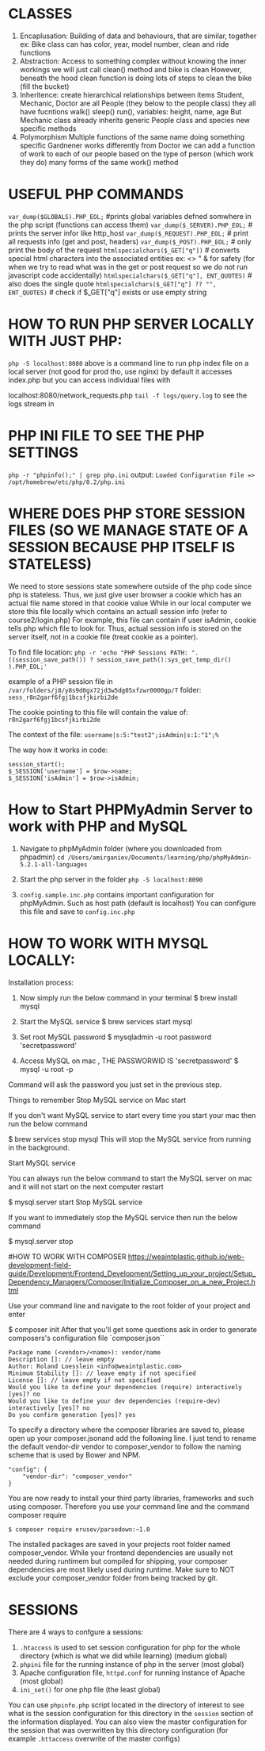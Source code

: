 # CLASSES
1. Encaplusation:
Building of data and behaviours, that are similar, together
ex: Bike class can has color, year, model number, clean and ride functions
2. Abstraction:
Access to something complex without knowing the inner workings
we will just call clean() method and bike is clean
However, beneath the hood clean function is doing lots of steps to clean the bike (fill the bucket)
3. Inheritence:
create hierarchical relationships between items
Student, Mechanic, Doctor are all People (they below to the people class)
they all have fucntions walk() sleep() run(), variables: height, name, age
But Mechanic class already inherits generic People class and species new specific methods
4. Polymorphism
Multiple functions of the same name doing something specific
Gardnener works differently from Doctor
we can add a function of work to each of our people based on the type of person (which work they do)
many forms of the same work() method


# USEFUL PHP COMMANDS
`var_dump($GLOBALS).PHP_EOL;` #prints global variables defned somwhere in the php script (functions can access them)
`var_dump($_SERVER).PHP_EOL;` # prints the server infor like http_host
`var_dump($_REQUEST).PHP_EOL;` # print all requests info (get and post, headers)
`var_dump($_POST).PHP_EOL;` # only print the body of the request
`htmlspecialchars($_GET["q"])` # converts special html characters into the associated entities ex: <> " & for safety (for when we try to read what was in the get or post request so we do not run javascript code accidentally)
`htmlspecialchars($_GET["q"], ENT_QUOTES)` # also does the single quote
`htmlspecialchars($_GET["q"] ?? "", ENT_QUOTES)` # check if $_GET["q"] exists or use empty string

# HOW TO RUN PHP SERVER LOCALLY WITH JUST PHP:
`php -S localhost:8080`
above is a command line to run php index file on a local server (not good for prod tho, use nginx)
by default it accesses index.php but you can access individual files with

localhost:8080/network_requests.php
`tail -f logs/query.log`
to see the logs stream in

# PHP INI FILE TO SEE THE PHP SETTINGS
`php -r "phpinfo();" | grep php.ini`
output:
`Loaded Configuration File => /opt/homebrew/etc/php/8.2/php.ini`

# WHERE DOES PHP STORE SESSION FILES (SO WE MANAGE STATE OF A SESSION BECAUSE PHP ITSELF IS STATELESS)
We need to store sessions state somewhere outside of the php code since php is stateless.
Thus, we just give user browser a cookie which has an actual file name stored in that cookie value
While in our local computer we store this file locally which contains an actuall session info (refer to course2/login.php)
For example, this file can contain if user isAdmin, cookie tells php which file to look for.
Thus, actual session info is stored on the server itself, not in a cookie file (treat cookie as a pointer).

To find file location:
`php -r 'echo "PHP Sessions PATH: ".((session_save_path()) ? session_save_path():sys_get_temp_dir() ).PHP_EOL;'`

example of a PHP session file in `/var/folders/j8/y8s9d0gx72jd3w5dg05xfzwr0000gp/T` folder:
`sess_r8n2garf6fgj1bcsfjkirbi2de`

The cookie pointing to this file will contain the value of:
`r8n2garf6fgj1bcsfjkirbi2de`

The context of the file:
`username|s:5:"test2";isAdmin|s:1:"1";%`

The way how it works in code:
```
session_start();
$_SESSION['username'] = $row->name;
$_SESSION['isAdmin'] = $row->isAdmin;
```

# How to Start PHPMyAdmin Server to work with PHP and MySQL

1. Navigate to phpMyAdmin folder (where you downloaded from phpadmin)
`cd /Users/amirganiev/Documents/learning/php/phpMyAdmin-5.2.1-all-languages`

2. Start the php server in the folder
`php -S localhost:8090`

3. `config.sample.inc.php` contains important configuration for phpMyAdmin.
Such as host path (default is localhost)
You can configure this file and save to `config.inc.php`

# HOW TO WORK WITH MYSQL LOCALLY:
Installation process:
1. Now simply run the below command in your terminal
$ brew install mysql

2. Start the MySQL service
$ brew services start mysql

3. Set root MySQL password
$ mysqladmin -u root password 'secretpassword'

4. Access MySQL on mac , THE PASSWORWID IS 'secretpassword'
$ mysql -u root -p

Command will ask the password you just set in the previous step.

Things to remember
Stop MySQL service on Mac start

If you don't want MySQL service to start every time you start your mac then run the below command

$ brew services stop mysql
This will stop the MySQL service from running in the background.

Start MySQL service

You can always run the below command to start the MySQL server on mac and it will not start on the next computer restart

$ mysql.server start
Stop MySQL service

If you want to immediately stop the MySQL service then run the below command

$ mysql.server stop

#HOW TO WORK WITH COMPOSER
https://weaintplastic.github.io/web-development-field-guide/Development/Frontend_Development/Setting_up_your_project/Setup_Dependency_Managers/Composer/Initialize_Composer_on_a_new_Project.html

Use your command line and navigate to the root folder of your project and enter

$ composer init
After that you'll get some questions ask in order to generate composers's configuration file `composer.json``

```
Package name (<vendor>/<name>): vendor/name
Description []: // leave empty
Author: Roland Loesslein <info@weaintplastic.com>
Minimum Stability []: // leave empty if not specified
License []: // leave empty if not specified
Would you like to define your dependencies (require) interactively [yes]? no
Would you like to define your dev dependencies (require-dev) interactively [yes]? no
Do you confirm generation [yes]? yes
```
To specify a directory where the composer libraries are saved to, please open up your composer.jsonand add the following line. I just tend to rename the default vendor-dir vendor to composer_vendor to follow the naming scheme that is used by Bower and NPM.

```
"config": {
    "vendor-dir": "composer_vendor"
}
```
You are now ready to install your third party libraries, frameworks and such using composer. Therefore you use your command line and the command composer require
```
$ composer require erusev/parsedown:~1.0
```
The installed packages are saved in your projects root folder named composer_vendor. While your frontend dependencies are usually not needed during runtimem but compiled for shipping, your composer dependencies are most likely used during runtime. Make sure to NOT exclude your composer_vendor folder from being tracked by git.

# SESSIONS

There are 4 ways to confgure a sessions:
1. `.htaccess` is used to set session configuration for php for the whole directory (which is what we did while learning) (medium global)
2. `phpini` file for the running instance of php in the server (most global)
3. Apache configuration file, `httpd.conf` for running instance of Apache (most global)
4. `ini_set()` for one php file (the least global)

You can use `phpinfo.php` script located in the directory of interest to see what is the session configuration for this directory in the `session` section of the information displayed. You can also view the master configuration for the session that was overwritten by this directory configuration (for example `.httaccess` overwrite of the master configs)
